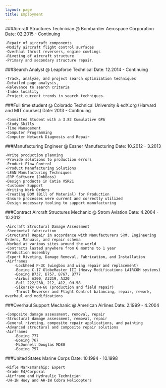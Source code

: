 ```yaml
---
layout: page
title: Employment
---
```



###Aircraft Structures Technician @ Bombardier Aerospace Corporation
Date: 02.2015 - Continuing

    -Repair of aircraft components
    -Modify aircraft flight control surfaces
    -Overhaul thrust reversers, engine cowlings
    -Riveting of aircraft structure
    -Primary and secondary structure repair.

###Search Analyst @ Leapforce Technical
Date: 12.2014 - Continuing

    -Track, analyze, and project search optimization techniques
    -Detailed page analysis, 
    -Relevance to search criteria
    -Index locality
    -Project current trends in search techniques.

###Full time student @ Colorado Technical University & edX.org (Harvard and MIT courses)
Date: 2013 - Continuing

    -Committed Student with a 3.82 Cumulative GPA
    -Study Skills
    -Time Management
    -Computer Programming
    -Computer Network Diagnosis and Repair

###Manufacturing Engineer @ Essner Manufacturing
Date: 10.2012 - 3.2013

    -Write production planning
    -Provide solutions to production errors
    -Product Flow Control
    -Product Manufacturing Solutions
    -LEAN Manufacturing Techniques
    -ERP Software (JobBoss)
    -Design products in Catia V5R21
    -Customer Support
    -Writing Work Orders
    -Creating BOM (Bill of Material) for Production
    -Ensure processes were current and correctly utilized
    -Design necessary tooling to support manufacturing

###Contract Aircraft Structures Mechanic @ Strom Aviation
Date: 4.2004 - 10.2012

    -Aircraft Structural Damage Assessment
    -Sheetmetal fabrication
    -Structural Repair in accordance with Manufacturers SRM, Engineering Orders, Manuals, and repair schema
    -Worked at various sites around the world
    -Contracts lasted anywhere from 6 months to 1 year
    -Production Assembly
    -Expert Riveting, Damage Removal, Fabrication, and Installation
    -Airframes
        -Lockheed P-3C (wingbox and wing repair and replacement)
        -Boeing C-17 GlobeMaster III (Heavy Modifications LAIRCOM systems)
        -Boeing B737, B757, B767, B777
        -Airbus A300, A3219, A320
        -Bell 222/230, 212, 412, OH-58
        -Sikorsky UH-60 (production and field repair)
        -Thrust Reverser and Flight Control balancing, repair, rework, overhaul and modifications

###Overhaul Support Mechanic @ American Airlines
Date: 2.1999 - 4.2004

    -Composite damage assessment, removal, repair
    -Structural damage assessment, removal, repair
    -General riveting, composite repair applications, and painting
    -Advanced structural and composite repair solutions
    -Airframes
        -Boeing 777
        -Boeing 767
        -McDonnell Douglas MD80
        -Boeing 757

###United States Marine Corps
Date: 10.1994 - 10.1998

    -Rifle Marksmanship: Expert
    -Grade E4/Corporal
    -Airframe and Hydraulic Technician
    -UH-1N Huey and AH-1W Cobra Helicopters

